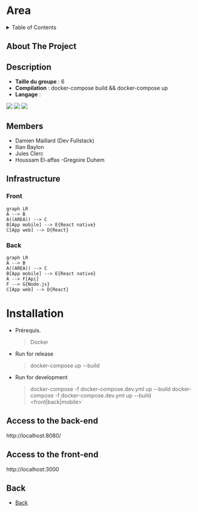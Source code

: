 # Area

<!-- TABLE OF CONTENTS -->
<details>
  <summary>Table of Contents</summary>
  <ol>
    <li>
      <a href="#about-the-project">About The Project</a>
    </li>
    <li>
      <a href="#about-the-project">Description</a>
    </li>
    <li><a href="#members">Members</a></li>
    <li>
      <a href="#infrastructure">Infrastructure</a>
      <ul>
        <li><a href="#front">Front</a></li>
        <li><a href="#back">Back</a></li>
      </ul>
    </li>
    <li>
      <a href="#installation">Installation</a>
      <ul>
        <li><a href="#prerequis">Prerequis</a></li>
        <li><a href="#release">Run for release</a></li>
        <li><a href="#dev">Run for development</a></li>
      </ul>
    </li>
  </ol>
</details>

## About The Project


## Description

- **Taille du groupe** : 6
- **Compilation** : docker-compose build && docker-compose up
- **Langage** :
<p>
  <img src="https://img.shields.io/badge/React-20232A?style=for-the-badge&logo=react&logoColor=61DAFB"/>
  <img src="https://img.shields.io/badge/React_Native-20232A?style=for-the-badge&logo=react&logoColor=61DAFB"/>
  <img src="https://img.shields.io/badge/Node.js-43853D?style=for-the-badge&logo=node.js&logoColor=white"/>
</p>

## Members

- Damien Maillard (Dev Fullstack)
- Ilian Baylon
- Jules Clerc
- Houssam El-affas 
-Gregoire Duhem

## Infrastructure

### Front
```mermaid
graph LR
A --> B
A((AREA)) --> C
B[App mobile] --> E{React native}
C[App web] --> D{React}
```

### Back
```mermaid
graph LR
A --> B
A((AREA)) --> C
B[App mobile] --> E{React native}
A --> F[Api]
F --> G{Node.js}
C[App web] --> D{React}
```

# Installation
- Prérequis.
  > Docker

- Run for release
  > docker-compose up --build
- Run for development
  > docker-compose -f docker-compose.dev.yml up --build
  > docker-compose -f docker-compose.dev.yml up --build <front|back|mobile>`

## Access to the back-end

http://localhost:8080/<route>

## Access to the front-end

http://localhost:3000

## Back

- [Back](back/README.md)
